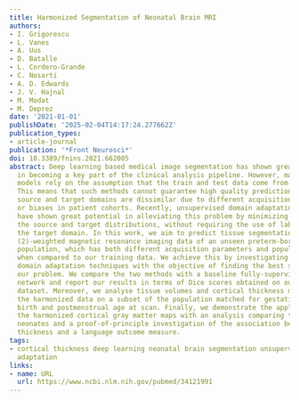 ```yaml
---
title: Harmonized Segmentation of Neonatal Brain MRI
authors:
- I. Grigorescu
- L. Vanes
- A. Uus
- D. Batalle
- L. Cordero-Grande
- C. Nosarti
- A. D. Edwards
- J. V. Hajnal
- M. Modat
- M. Deprez
date: '2021-01-01'
publishDate: '2025-02-04T14:17:24.277662Z'
publication_types:
- article-journal
publication: '*Front Neurosci*'
doi: 10.3389/fnins.2021.662005
abstract: Deep learning based medical image segmentation has shown great potential
  in becoming a key part of the clinical analysis pipeline. However, many of these
  models rely on the assumption that the train and test data come from the same distribution.
  This means that such methods cannot guarantee high quality predictions when the
  source and target domains are dissimilar due to different acquisition protocols,
  or biases in patient cohorts. Recently, unsupervised domain adaptation techniques
  have shown great potential in alleviating this problem by minimizing the shift between
  the source and target distributions, without requiring the use of labeled data in
  the target domain. In this work, we aim to predict tissue segmentation maps on T
  (2)-weighted magnetic resonance imaging data of an unseen preterm-born neonatal
  population, which has both different acquisition parameters and population bias
  when compared to our training data. We achieve this by investigating two unsupervised
  domain adaptation techniques with the objective of finding the best solution for
  our problem. We compare the two methods with a baseline fully-supervised segmentation
  network and report our results in terms of Dice scores obtained on our source test
  dataset. Moreover, we analyse tissue volumes and cortical thickness measures of
  the harmonized data on a subset of the population matched for gestational age at
  birth and postmenstrual age at scan. Finally, we demonstrate the applicability of
  the harmonized cortical gray matter maps with an analysis comparing term and preterm-born
  neonates and a proof-of-principle investigation of the association between cortical
  thickness and a language outcome measure.
tags:
- cortical thickness deep learning neonatal brain segmentation unsupervised domain
  adaptation
links:
- name: URL
  url: https://www.ncbi.nlm.nih.gov/pubmed/34121991
---
```

